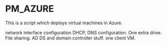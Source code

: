 # PM_AZURE

This is a script which deploys virtual machines in Azure.

network interface configuration 
DHCP, DNS configuration.
One extra drive.
File sharing.
AD DS and domain controller stuff.
one client VM.
